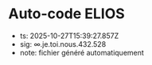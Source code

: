 # Auto-code ELIOS
- ts: 2025-10-27T15:39:27.857Z
- sig: ∞.je.toi.nous.432.528
- note: fichier généré automatiquement
